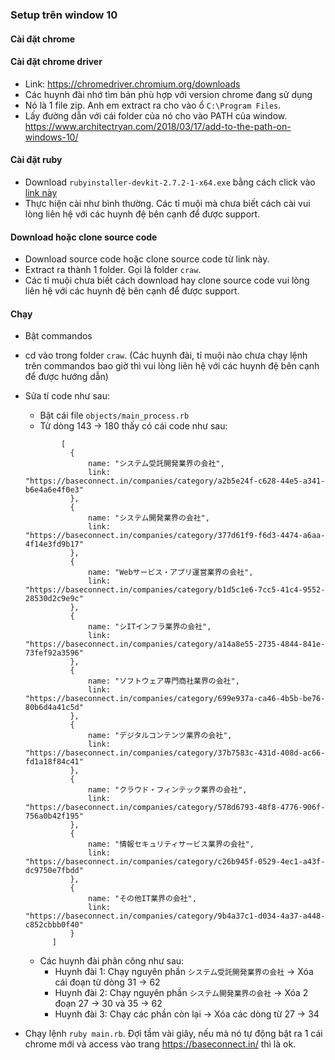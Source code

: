 ### Setup trên window 10
#### Cài đặt chrome
#### Cài đặt chrome driver
  - Link: https://chromedriver.chromium.org/downloads
  - Các huynh đài nhớ tìm bản phù hợp với version chrome đang sử dụng
  - Nó là 1 file zip. Anh em extract ra cho vào ổ `C:\Program Files`.
  - Lấy đường dẫn với cái folder của nó cho vào PATH của window. https://www.architectryan.com/2018/03/17/add-to-the-path-on-windows-10/

#### Cài đặt ruby
- Download `rubyinstaller-devkit-2.7.2-1-x64.exe` bằng cách click vào [link này](https://github.com/oneclick/rubyinstaller2/releases/download/RubyInstaller-2.7.2-1/rubyinstaller-devkit-2.7.2-1-x64.exe)
- Thực hiện cài như bình thường. Các tỉ muội mà chưa biết cách cài vui lòng liên hệ với các huynh đệ bên cạnh để được support.

#### Download hoặc clone source code
- Download source code hoặc clone source code từ link này.
- Extract ra thành 1 folder. Gọi là folder `craw`.
- Các tỉ muội chưa biết cách download hay clone source code vui lòng liên hệ với các huynh đệ bên cạnh để được support.

#### Chạy

- Bật commandos
- cd vào trong folder `craw`. (Các huynh đài, tỉ muội nào chưa chạy lệnh trên commandos bao giờ thì vui lòng liên hệ với các huynh đệ bên cạnh để được hướng dẫn)
- Sửa tí code như sau: 
  - Bật cái file `objects/main_process.rb`
  - Từ dòng 143 → 180 thấy có cái code như sau:
  ```
          [
            {
                name: "システム受託開発業界の会社",
                link: "https://baseconnect.in/companies/category/a2b5e24f-c628-44e5-a341-b6e4a6e4f0e3"
            },
            {
                name: "システム開発業界の会社",
                link: "https://baseconnect.in/companies/category/377d61f9-f6d3-4474-a6aa-4f14e3fd9b17"
            },
            {
                name: "Webサービス・アプリ運営業界の会社",
                link: "https://baseconnect.in/companies/category/b1d5c1e6-7cc5-41c4-9552-28530d2c9e9c"
            },
            {
                name: "シITインフラ業界の会社",
                link: "https://baseconnect.in/companies/category/a14a8e55-2735-4844-841e-73fef92a3596"
            },
            {
                name: "ソフトウェア専門商社業界の会社",
                link: "https://baseconnect.in/companies/category/699e937a-ca46-4b5b-be76-80b6d4a41c5d"
            },
            {
                name: "デジタルコンテンツ業界の会社",
                link: "https://baseconnect.in/companies/category/37b7583c-431d-408d-ac66-fd1a18f84c41"
            },
            {
                name: "クラウド・フィンテック業界の会社",
                link: "https://baseconnect.in/companies/category/578d6793-48f8-4776-906f-756a0b42f195"
            },
            {
                name: "情報セキュリティサービス業界の会社",
                link: "https://baseconnect.in/companies/category/c26b945f-0529-4ec1-a43f-dc9750e7fbdd"
            },
            {
                name: "その他IT業界の会社",
                link: "https://baseconnect.in/companies/category/9b4a37c1-d034-4a37-a448-c852cbbb0f40"
            }
        ]
  ```
  - Các huynh đài phân công như sau:
    - Huynh đài 1: Chạy nguyên phần `システム受託開発業界の会社` → Xóa cái đoạn từ dòng 31 -> 62
    - Huynh đài 2: Chạy nguyên phần `システム開発業界の会社` → Xóa 2 đoạn 27 -> 30 và 35 -> 62
    - Huynh đài 3: Chạy các phần còn lại → Xóa các dòng từ 27 -> 34

- Chạy lệnh `ruby main.rb`. Đợi tầm vài giây, nếu mà nó tự động bật ra 1 cái chrome mới và access vào trang https://baseconnect.in/ thì là ok.
